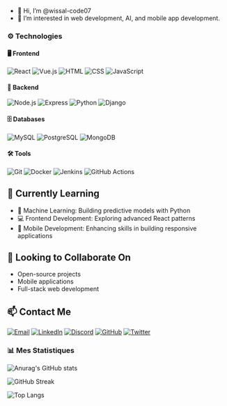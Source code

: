 - 👋 Hi, I’m @wissal-code07
- 👀 I’m interested in web development, AI, and mobile app development.

### ⚙️ Technologies

#### 🖥️ **Frontend**
![React](https://img.shields.io/badge/React-20232A?style=for-the-badge&logo=react&logoColor=61DAFB)
![Vue.js](https://img.shields.io/badge/Vue.js-35495E?style=for-the-badge&logo=vue.js&logoColor=4FC08D)
![HTML](https://img.shields.io/badge/HTML5-E34F26?style=for-the-badge&logo=html5&logoColor=white)
![CSS](https://img.shields.io/badge/CSS3-1572B6?style=for-the-badge&logo=css3&logoColor=white)
![JavaScript](https://img.shields.io/badge/JavaScript-323330?style=for-the-badge&logo=javascript&logoColor=F7DF1E)

#### 🔧 **Backend**
![Node.js](https://img.shields.io/badge/Node.js-43853D?style=for-the-badge&logo=node.js&logoColor=white)
![Express](https://img.shields.io/badge/Express.js-404D59?style=for-the-badge)
![Python](https://img.shields.io/badge/Python-3776AB?style=for-the-badge&logo=python&logoColor=white)
![Django](https://img.shields.io/badge/Django-092E20?style=for-the-badge&logo=django&logoColor=white)

#### 🗄️ **Databases**
![MySQL](https://img.shields.io/badge/MySQL-4479A1?style=for-the-badge&logo=mysql&logoColor=white)
![PostgreSQL](https://img.shields.io/badge/PostgreSQL-316192?style=for-the-badge&logo=postgresql&logoColor=white)
![MongoDB](https://img.shields.io/badge/MongoDB-4EA94B?style=for-the-badge&logo=mongodb&logoColor=white)

#### 🛠️ **Tools**
![Git](https://img.shields.io/badge/Git-F05032?style=for-the-badge&logo=git&logoColor=white)
![Docker](https://img.shields.io/badge/Docker-2496ED?style=for-the-badge&logo=docker&logoColor=white)
![Jenkins](https://img.shields.io/badge/Jenkins-D24939?style=for-the-badge&logo=jenkins&logoColor=white)
![GitHub Actions](https://img.shields.io/badge/GitHub_Actions-2088FF?style=for-the-badge&logo=github-actions&logoColor=white)

## 🌱 Currently Learning  
- 🌟 Machine Learning: Building predictive models with Python  
- 💻 Frontend Development: Exploring advanced React patterns  
- 📱 Mobile Development: Enhancing skills in building responsive applications  

## 💞️ Looking to Collaborate On  
- Open-source projects  
- Mobile applications  
- Full-stack web development


## 📫 Contact Me  

[![Email](https://img.shields.io/badge/-Email-D14836?style=flat&logo=gmail&logoColor=white)](mailto:wissalbenkouider71@gmail.com)
[![LinkedIn](https://img.shields.io/badge/-LinkedIn-0A66C2?style=flat&logo=linkedin&logoColor=white)](https://www.linkedin.com/in/benkouider-wissal-59a7172b7/)
[![Discord](https://img.shields.io/badge/-Discord-5865F2?style=flat&logo=discord&logoColor=white)](https://discord.com/users/WIZZOU#0810)
[![GitHub](https://img.shields.io/badge/-GitHub-181717?style=flat&logo=github&logoColor=white)](https://github.com/wissal-code07)
[![Twitter](https://img.shields.io/badge/-Twitter-1DA1F2?style=flat&logo=twitter&logoColor=white)](https://twitter.com/wissal_benkouider)


<!---
wissal-code07/wissal-code07 is a ✨ special ✨ repository because its `README.md` (this file) appears on your GitHub profile.
You can click the Preview link to take a look at your changes.
--->
### 📊 Mes Statistiques
![Anurag's GitHub stats](https://github-readme-stats.vercel.app/api?username=wissal-code07&show_icons=true&theme=radical)

![GitHub Streak](https://github-readme-streak-stats.herokuapp.com/?user=wissal-code07&theme=radical)

![Top Langs](https://github-readme-stats.vercel.app/api/top-langs/?username=wissal-code07&layout=compact&theme=radical)


